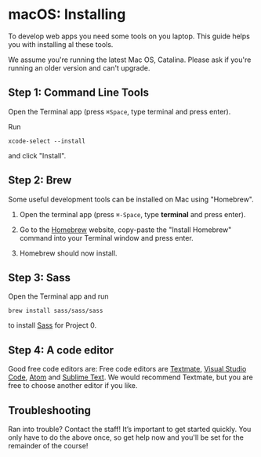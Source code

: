 # macOS: Installing

To develop web apps you need some tools on you laptop. This guide helps you with installing al these tools.

We assume you're running the latest Mac OS, Catalina. Please ask if you're running an older version and can't upgrade.


## Step 1: Command Line Tools

Open the Terminal app (press `⌘Space`, type terminal and press enter).

Run

    xcode-select --install

and click "Install".


## Step 2: Brew

Some useful development tools can be installed on Mac using "Homebrew".

1. Open the terminal app (press `⌘-Space`, type **terminal** and press enter).

2. Go to the [Homebrew](https://brew.sh/) website, copy-paste the "Install Homebrew" command into your Terminal window and press enter.

3. Homebrew should now install.


## Step 3: Sass

Open the Terminal app and run

    brew install sass/sass/sass

to install [Sass](https://sass-lang.com/) for Project 0.


## Step 4: A code editor

Good free code editors are: Free code editors are [Textmate](https://macromates.com/download), [Visual Studio Code](https://code.visualstudio.com/), [Atom](https://atom.io/) and [Sublime Text](https://www.sublimetext.com/). We would recommend Textmate, but you are free to choose another editor if you like.


## Troubleshooting

Ran into trouble? Contact the staff! It’s important to get started quickly. You only have to do the above once, so get help now and you'll be set for the remainder of the course!
